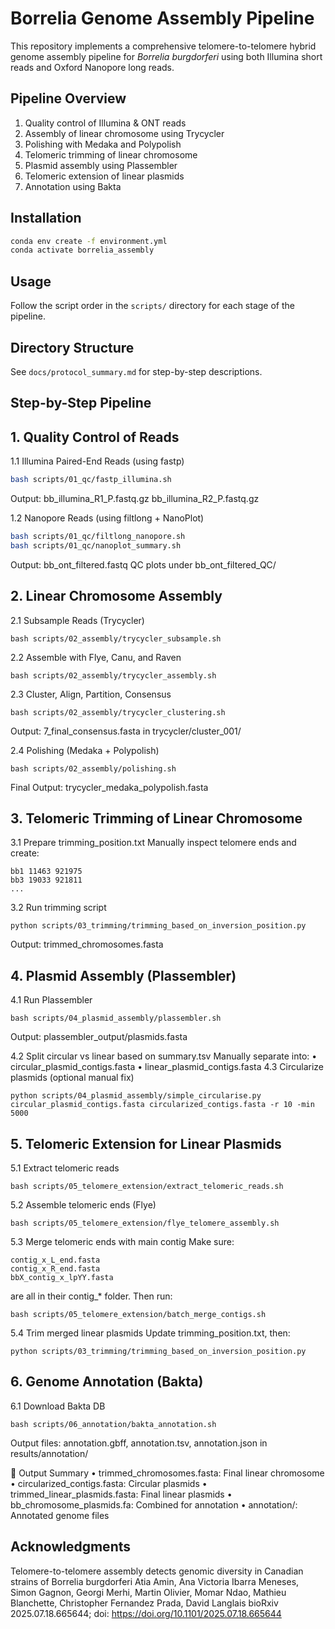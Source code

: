 
# Borrelia Genome Assembly Pipeline

This repository implements a comprehensive telomere-to-telomere hybrid genome assembly pipeline for *Borrelia burgdorferi* using both Illumina short reads and Oxford Nanopore long reads.

## Pipeline Overview
1. Quality control of Illumina & ONT reads
2. Assembly of linear chromosome using Trycycler
3. Polishing with Medaka and Polypolish
4. Telomeric trimming of linear chromosome
5. Plasmid assembly using Plassembler
6. Telomeric extension of linear plasmids
7. Annotation using Bakta

## Installation
```bash
conda env create -f environment.yml
conda activate borrelia_assembly
```

## Usage
Follow the script order in the `scripts/` directory for each stage of the pipeline.

## Directory Structure
See `docs/protocol_summary.md` for step-by-step descriptions.

## Step-by-Step Pipeline
## 1. Quality Control of Reads
1.1 Illumina Paired-End Reads (using fastp)

```bash
bash scripts/01_qc/fastp_illumina.sh
```
Output:
bb_illumina_R1_P.fastq.gz
bb_illumina_R2_P.fastq.gz

1.2 Nanopore Reads (using filtlong + NanoPlot)
```bash
bash scripts/01_qc/filtlong_nanopore.sh
bash scripts/01_qc/nanoplot_summary.sh
```
Output:
bb_ont_filtered.fastq
QC plots under bb_ont_filtered_QC/

## 2. Linear Chromosome Assembly
2.1 Subsample Reads (Trycycler)
```
bash scripts/02_assembly/trycycler_subsample.sh
```
2.2 Assemble with Flye, Canu, and Raven
```
bash scripts/02_assembly/trycycler_assembly.sh
```
2.3 Cluster, Align, Partition, Consensus
```
bash scripts/02_assembly/trycycler_clustering.sh
```
Output:
7_final_consensus.fasta in trycycler/cluster_001/

2.4 Polishing (Medaka + Polypolish)
```
bash scripts/02_assembly/polishing.sh
```
Final Output:
trycycler_medaka_polypolish.fasta

## 3. Telomeric Trimming of Linear Chromosome
3.1 Prepare trimming_position.txt
Manually inspect telomere ends and create:
```
bb1 11463 921975
bb3 19033 921811
...
```
3.2 Run trimming script
```
python scripts/03_trimming/trimming_based_on_inversion_position.py
```
Output:
trimmed_chromosomes.fasta

## 4. Plasmid Assembly (Plassembler)
4.1 Run Plassembler
```
bash scripts/04_plasmid_assembly/plassembler.sh
```
Output:
plassembler_output/plasmids.fasta

4.2 Split circular vs linear based on summary.tsv
Manually separate into:
	•	circular_plasmid_contigs.fasta
	•	linear_plasmid_contigs.fasta
4.3 Circularize plasmids (optional manual fix)
```
python scripts/04_plasmid_assembly/simple_circularise.py circular_plasmid_contigs.fasta circularized_contigs.fasta -r 10 -min 5000
```
## 5. Telomeric Extension for Linear Plasmids
5.1 Extract telomeric reads
```
bash scripts/05_telomere_extension/extract_telomeric_reads.sh
```
5.2 Assemble telomeric ends (Flye)
```
bash scripts/05_telomere_extension/flye_telomere_assembly.sh
```
5.3 Merge telomeric ends with main contig
Make sure:
```
contig_x_L_end.fasta
contig_x_R_end.fasta
bbX_contig_x_lpYY.fasta
```
are all in their contig_* folder.
Then run:
```
bash scripts/05_telomere_extension/batch_merge_contigs.sh
```
5.4 Trim merged linear plasmids
Update trimming_position.txt, then:
```
python scripts/03_trimming/trimming_based_on_inversion_position.py
```
## 6. Genome Annotation (Bakta)
6.1 Download Bakta DB
```
bash scripts/06_annotation/bakta_annotation.sh
```
Output files:
annotation.gbff, annotation.tsv, annotation.json in results/annotation/

📁 Output Summary
	•	trimmed_chromosomes.fasta: Final linear chromosome
	•	circularized_contigs.fasta: Circular plasmids
	•	trimmed_linear_plasmids.fasta: Final linear plasmids
	•	bb_chromosome_plasmids.fa: Combined for annotation
	•	annotation/: Annotated genome files

## Acknowledgments
Telomere-to-telomere assembly detects genomic diversity in Canadian strains of Borrelia burgdorferi
Atia Amin, Ana Victoria Ibarra Meneses, Simon Gagnon, Georgi Merhi, Martin Olivier, Momar Ndao, Mathieu Blanchette, Christopher Fernandez Prada, David Langlais
bioRxiv 2025.07.18.665644; doi: https://doi.org/10.1101/2025.07.18.665644

